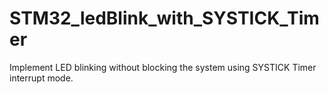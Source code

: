 # STM32_ledBlink_with_SYSTICK_Timer
Implement LED blinking without blocking the system using SYSTICK Timer interrupt mode.
